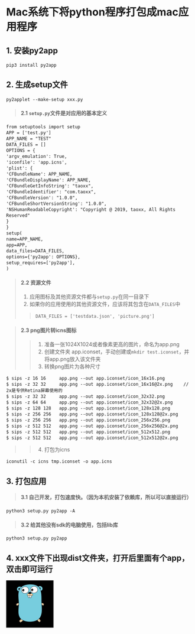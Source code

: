 # Mac系统下将python程序打包成mac应用程序

## 1. 安装py2app
```
pip3 install py2app
```


## 2. 生成setup文件
```
py2applet --make-setup xxx.py
```
> #### 2.1 `setup.py`文件是对应用的基本定义
```
from setuptools import setup
APP = ['test.py']
APP_NAME = "TEST"
DATA_FILES = []
OPTIONS = {
'argv_emulation': True,
'iconfile': 'app.icns',
'plist': {
'CFBundleName': APP_NAME,
'CFBundleDisplayName': APP_NAME,
'CFBundleGetInfoString': "taoxx",
'CFBundleIdentifier': "com.taoxx",
'CFBundleVersion': "1.0.0",
'CFBundleShortVersionString': "1.0.0",
'NSHumanReadableCopyright': "Copyright @ 2019, taoxx, All Rights Reserved"
}
}
setup(
name=APP_NAME,
app=APP,
data_files=DATA_FILES,
options={'py2app': OPTIONS},
setup_requires=['py2app'],
)
```
> #### 2.2 资源文件
> 1. 应用图标及其他资源文件都与`setup.py`在同一目录下
> 2. 如果你的应用使用的其他资源文件，应该将其包含在`DATA_FILES`中
>> `DATA_FILES = ['testdata.json', 'picture.png']`

> #### 2.3 png图片转icns图标
>> 1. 准备一张1024X1024或者像素更高的图片，命名为app.png
>> 2. 创建文件夹 app.iconset，手动创建或`mkdir test.iconset`，并将app.png放入该文件夹
>> 3. 转换png图片为各种尺寸
```
$ sips -z 16 16     app.png --out app.iconset/icon_16x16.png
$ sips -z 32 32     app.png --out app.iconset/icon_16x16@2x.png    // 2x是专供Retina屏幕使用的
$ sips -z 32 32     app.png --out app.iconset/icon_32x32.png
$ sips -z 64 64     app.png --out app.iconset/icon_32x32@2x.png
$ sips -z 128 128   app.png --out app.iconset/icon_128x128.png
$ sips -z 256 256   app.png --out app.iconset/icon_128x128@2x.png
$ sips -z 256 256   app.png --out app.iconset/icon_256x256.png
$ sips -z 512 512   app.png --out app.iconset/icon_256x256@2x.png
$ sips -z 512 512   app.png --out app.iconset/icon_512x512.png
$ sips -z 512 512   app.png --out app.iconset/icon_512x512@2x.png
```
>> 4. 打包为icns
```
iconutil -c icns tmp.iconset -o app.icns
```

## 3. 打包应用
> #### 3.1 自己开发，打包速度快。（因为本机安装了依赖库，所以可以直接运行）
```
python3 setup.py py2app -A
```
> #### 3.2 给其他没有sdk的电脑使用，包括lib库
```
python3 setup.py py2app
```

## 4. xxx文件下出现dist文件夹，打开后里面有个app，双击即可运行
![Alt text](/pngpic.iconset/icon_64x64@2x.png)
